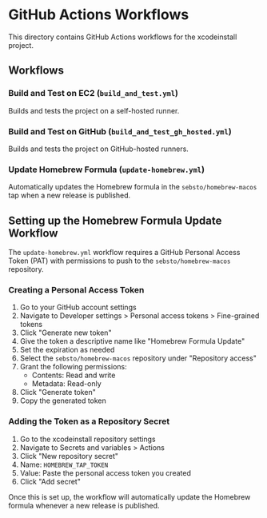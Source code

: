# GitHub Actions Workflows

This directory contains GitHub Actions workflows for the xcodeinstall project.

## Workflows

### Build and Test on EC2 (`build_and_test.yml`)
Builds and tests the project on a self-hosted runner.

### Build and Test on GitHub (`build_and_test_gh_hosted.yml`)
Builds and tests the project on GitHub-hosted runners.

### Update Homebrew Formula (`update-homebrew.yml`)
Automatically updates the Homebrew formula in the `sebsto/homebrew-macos` tap when a new release is published.

## Setting up the Homebrew Formula Update Workflow

The `update-homebrew.yml` workflow requires a GitHub Personal Access Token (PAT) with permissions to push to the `sebsto/homebrew-macos` repository.

### Creating a Personal Access Token

1. Go to your GitHub account settings
2. Navigate to Developer settings > Personal access tokens > Fine-grained tokens
3. Click "Generate new token"
4. Give the token a descriptive name like "Homebrew Formula Update"
5. Set the expiration as needed
6. Select the `sebsto/homebrew-macos` repository under "Repository access"
7. Grant the following permissions:
   - Contents: Read and write
   - Metadata: Read-only
8. Click "Generate token"
9. Copy the generated token

### Adding the Token as a Repository Secret

1. Go to the xcodeinstall repository settings
2. Navigate to Secrets and variables > Actions
3. Click "New repository secret"
4. Name: `HOMEBREW_TAP_TOKEN`
5. Value: Paste the personal access token you created
6. Click "Add secret"

Once this is set up, the workflow will automatically update the Homebrew formula whenever a new release is published.